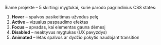 Šiame projekte – 5 skirtingi mygtukai, kurie parodo pagrindinius CSS states:

1. **Hover** – spalvos pasikeitimas užvedus pelę  
2. **Active** – vizualus paspaudimo efektas  
3. **Focus** – apvadas, kai elementas gauna dėmesį  
4. **Disabled** – neaktyvus mygtukas (UX pavyzdys)  
5. **Animated** – lėtas spalvos ar dydžio pokytis naudojant transition
